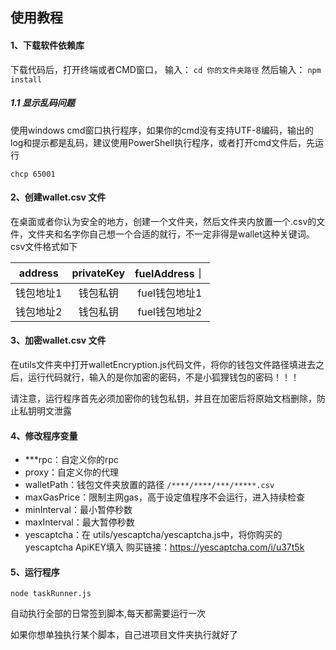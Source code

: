 
## 使用教程

#### 1、下载软件依赖库
下载代码后，打开终端或者CMD窗口，
输入：
`cd 你的文件夹路径`
然后输入：
`npm install`

##### 1.1 显示乱码问题
使用windows cmd窗口执行程序，如果你的cmd没有支持UTF-8编码，输出的log和提示都是乱码，建议使用PowerShell执行程序，或者打开cmd文件后，先运行 

`chcp 65001`


#### 2、创建wallet.csv 文件
在桌面或者你认为安全的地方，创建一个文件夹，然后文件夹内放置一个.csv的文件，文件夹和名字你自己想一个合适的就行，不一定非得是wallet这种关键词。csv文件格式如下

|address |privateKey|fuelAddress｜
|  :----: | :----: | :-----: |
| 钱包地址1  | 钱包私钥 | fuel钱包地址1 |
| 钱包地址2  | 钱包私钥 | fuel钱包地址2 |

#### 3、加密wallet.csv 文件
在utils文件夹中打开walletEncryption.js代码文件，将你的钱包文件路径填进去之后，运行代码就行，输入的是你加密的密码，不是小狐狸钱包的密码！！！

请注意，运行程序首先必须加密你的钱包私钥，并且在加密后将原始文档删除，防止私钥明文泄露

#### 4、修改程序变量
- ***rpc：自定义你的rpc
- proxy：自定义你的代理
- walletPath：钱包文件夹放置的路径
	`/****/****/***/*****.csv`
- maxGasPrice：限制主网gas，高于设定值程序不会运行，进入持续检查
- minInterval：最小暂停秒数
- maxInterval：最大暂停秒数
- yescaptcha：在 utils/yescaptcha/yescaptcha.js中，将你购买的yescaptcha ApiKEY填入
		购买链接：https://yescaptcha.com/i/u37t5k

#### 5、运行程序

`node taskRunner.js`

自动执行全部的日常签到脚本,每天都需要运行一次

如果你想单独执行某个脚本，自己进项目文件夹执行就好了

